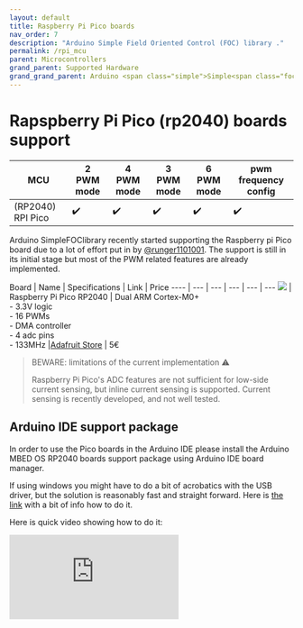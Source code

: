 ```yaml
---
layout: default
title: Raspberry Pi Pico boards
nav_order: 7
description: "Arduino Simple Field Oriented Control (FOC) library ."
permalink: /rpi_mcu
parent: Microcontrollers
grand_parent: Supported Hardware
grand_grand_parent: Arduino <span class="simple">Simple<span class="foc">FOC</span>library</span>
---
```


# Rapspberry Pi Pico  (rp2040) boards support

MCU | 2 PWM mode | 4 PWM mode | 3 PWM mode | 6 PWM mode | pwm frequency config 
--- | --- |--- |--- |--- |--- 
(RP2040) RPI Pico | ✔️ | ✔️ | ✔️ | ✔️ | ✔️ 

Arduino <span class="simple">Simple<span class="foc">FOC</span>library</span> recently started supporting the Raspberry pi Pico board due to a lot of effort put in by [@runger1101001](https://github.com/runger1101001). The support is still in its initial stage but most of the PWM related features are already implemented. 

 Board | Name | Specifications | Link | Price
---- | --- | --- | --- | --- | ---
[<img src="extras/Images/pico.jpg" class="imgtable150">](https://www.adafruit.com/product/4883) | Raspberry Pi Pico RP2040 | Dual ARM Cortex-M0+  <br>- 3.3V logic<br> - 16 PWMs<br> - DMA controller <br>- 4 adc pins<br>- 133MHz |[Adafruit Store](https://www.adafruit.com/product/4883) | 5€ 


<blockquote class="warning"> <p class="heading">BEWARE: limitations of the current implementation ⚠️</p>
Raspberry Pi Pico's ADC features are not sufficient for low-side current sensing, but inline current sensing is supported. Current sensing is recently developed, and not well tested.
</blockquote>

## Arduino IDE support package
In order to use the Pico boards in the Arduino IDE please install the Arduino MBED OS RP2040 boards support package using Arduino IDE board manager.

If using windows you might have to do a bit of acrobatics with the USB driver, but the solution is reasonably fast and straight forward. Here is [the link](https://arduino-pico.readthedocs.io/en/latest/install.html#uploading-sketches) with a bit of info how to do it.

Here is quick video showing how to do it:
<iframe class="youtube" src="https://www.youtube.com/embed/5YOEauk9bLo" frameborder="0" allow="accelerometer; autoplay; encrypted-media; gyroscope; picture-in-picture" allowfullscreen></iframe>